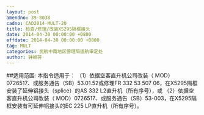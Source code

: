 ```yaml
---
layout: post
amendno: 39-8038
cadno: CAD2014-MULT-20
title: 检查/修理/改装X5295隔框接头
date: 2014-04-30 00:00:00 +0800
effdate: 2014-04-30 00:00:00 +0800
tag: MULT
categories: 民航中南地区管理局适航审定处
author: 钟颖芬
---
```


##适用范围:
本指令适用于：
（1）依据空客直升机公司改装（ MOD）0726517、或服务通告（SB）53.01.52或修理FR 332 53 507 06，在X5295隔框安装了延伸铝接头（splice）的AS 332 L2直升机（所有序号），或
（2）依据空客直升机公司改装（ MOD）0726517、或服务通告（SB）53-003，在X5295隔框安装有可延伸铝接头的EC 225 LP直升机（所有序号）。

